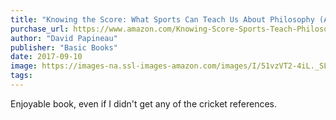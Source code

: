 ```yaml
---
title: "Knowing the Score: What Sports Can Teach Us About Philosophy (And What Philosophy Can Teach Us About Sports)"
purchase_url: https://www.amazon.com/Knowing-Score-Sports-Teach-Philosophy/dp/0465049680?SubscriptionId=AKIAIVZLK2PABGQI2KAQ&tag=everrail-20&linkCode=xm2&camp=2025&creative=165953&creativeASIN=0465049680
author: "David Papineau"
publisher: "Basic Books"
date: 2017-09-10
image: https://images-na.ssl-images-amazon.com/images/I/51vzVT2-4iL._SL75_.jpg
tags:
---
```


Enjoyable book, even if I didn't get any of the cricket references.
